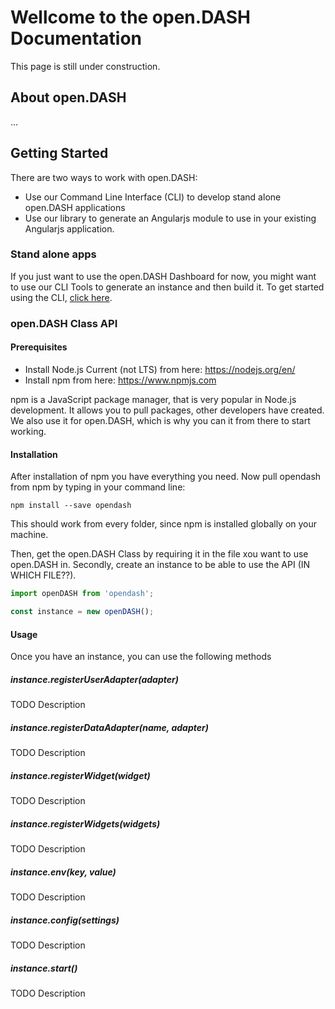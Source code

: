 # Wellcome to the open.DASH Documentation

This page is still under construction.

## About open.DASH

...

## Getting Started

There are two ways to work with open.DASH:
 - Use our Command Line Interface (CLI) to develop stand alone open.DASH applications 
 - Use our library to generate an Angularjs module to use in your existing Angularjs application.

### Stand alone apps

If you just want to use the open.DASH Dashboard for now, you might want to use our CLI Tools to generate an instance and then build it. To get started using the CLI, [click here](/guides/using-the-cli.md).

### open.DASH Class API
#### Prerequisites
- Install Node.js Current (not LTS) from here: https://nodejs.org/en/ 
- Install npm from here: https://www.npmjs.com

npm is a JavaScript package manager, that is very popular in Node.js development. It allows you to pull packages, other developers have created. We also use it for open.DASH, which is why you can it from there to start working. 

#### Installation

After installation of npm you have everything you need.
Now pull opendash from npm by typing in your command line:

```
npm install --save opendash
```

This should work from every folder, since npm is installed globally on your machine.

Then, get the open.DASH Class by requiring it in the file xou want to use open.DASH in. Secondly, create an instance to be able to use the API (IN WHICH FILE??).


```js
import openDASH from 'opendash';

const instance = new openDASH();
```

#### Usage
Once you have an instance, you can use the following methods

##### instance.registerUserAdapter(adapter)
TODO Description
##### instance.registerDataAdapter(name, adapter)
TODO Description
##### instance.registerWidget(widget)
TODO Description
##### instance.registerWidgets(widgets)
TODO Description
##### instance.env(key, value)
TODO Description
##### instance.config(settings)
TODO Description
##### instance.start()
TODO Description
